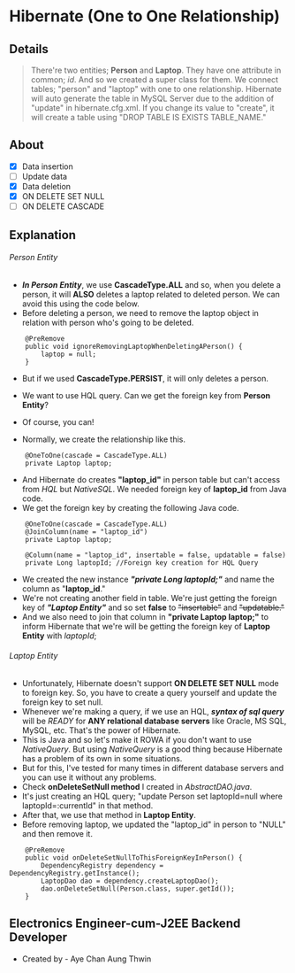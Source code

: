 # Hibernate (One to One Relationship)
## Details
> There're two entities; **Person** and **Laptop**.
> They have one attribute in common; _id_. And so we created a super class for them.
> We connect tables; "person" and "laptop" with one to one relationship.
> Hibernate will auto generate the table in MySQL Server due to the addition of "<property name="hibernate.hbm2ddl.auto">update</property>" in hibernate.cfg.xml.
> If you change its value to "create", it will create a table using "DROP TABLE IS EXISTS TABLE_NAME."

## About
- [X] Data insertion
- [ ] Update data
- [X] Data deletion
- [X] ON DELETE SET NULL
- [ ] ON DELETE CASCADE

## Explanation
###### Person Entity ######
-  ***In Person Entity***, we use **CascadeType.ALL** and so, when you delete a person, it will **ALSO** deletes a laptop related to deleted person. We can avoid this using the code below.
-  Before deleting a person, we need to remove the laptop object in relation with person who's going to be deleted.
```
	@PreRemove
	public void ignoreRemovingLaptopWhenDeletingAPerson() {
		laptop = null;
	}
```
-  But if we used **CascadeType.PERSIST**, it will only deletes a person. 

-  We want to use HQL query. Can we get the foreign key from **Person Entity**?
- Of course, you can!
-  Normally, we create the relationship like this.
```
	@OneToOne(cascade = CascadeType.ALL)
	private Laptop laptop;
```
-  And Hibernate do creates **"laptop_id"** in person table but can't access from _HQL_ but _NativeSQL_. We needed foreign key of **laptop_id** from Java code.
-  We get the foreign key by creating the following Java code.
```
	@OneToOne(cascade = CascadeType.ALL)
	@JoinColumn(name = "laptop_id")
	private Laptop laptop;
	
	@Column(name = "laptop_id", insertable = false, updatable = false)
	private Long laptopId; //Foreign key creation for HQL Query
```
-  We created the new instance ***"private Long laptopId;"*** and name the column as "**laptop_id**."
-  We're not creating another field in table. We're just getting the foreign key of ***"Laptop Entity"*** and so set **false** to ~~"insertable"~~ and ~~"updatable."~~
-  And we also need to join that column in **"private Laptop laptop;"** to inform Hibernate that we're will be getting the foreign key of **Laptop Entity** with _laptopId_;

###### Laptop Entity ######
-  Unfortunately, Hibernate doesn't support **ON DELETE SET NULL** mode to foreign key. So, you have to create a query yourself and update the foreign key to set null.
-  Whenever we're making a query, if we use an HQL, ***syntax of sql query*** will be _READY_ for **ANY relational database servers** like Oracle, MS SQL, MySQL, etc. That's the power of Hibernate.
-  This is Java and so let's make it ROWA if you don't want to use _NativeQuery_. But using _NativeQuery_ is a good thing because Hibernate has a problem of its own in some situations.
-  But for this, I've tested for many times in different database servers and you can use it without any problems.
-  Check **onDeleteSetNull method** I created in _AbstractDAO.java_.
-  It's just creating an HQL query; "update Person set laptopId=null where laptopId=:currentId" in that method.
-  After that, we use that method in **Laptop Entity**.
-  Before removing laptop, we updated the "laptop_id" in person to "NULL" and then remove it.
```
	@PreRemove
	public void onDeleteSetNullToThisForeignKeyInPerson() {
		DependencyRegistry dependency = DependencyRegistry.getInstance();
		LaptopDao dao = dependency.createLaptopDao();
		dao.onDeleteSetNull(Person.class, super.getId());
	}
```
## Electronics Engineer-cum-J2EE Backend Developer ##
-  Created by - Aye Chan Aung Thwin
